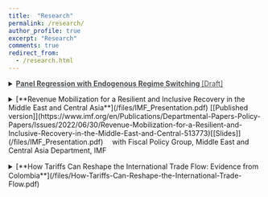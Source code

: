 ```yaml
---
title:  "Research"
permalink: /research/
author_profile: true
excerpt: "Research"
comments: true
redirect_from:
  - /research.html
---
```



<p></p>
<details>
<summary markdown='span'>
<a href="/files/Panel_Regression_with_ERS_act.pdf" style="text-decoration: none; color: #4a4e52; font-weight: bold;">
  <span style="font-weight: bold; text-decoration: underline; color: inherit;"
    onmouseover="this.style.color='#69b0c5';"
    onmouseout="this.style.color='#4a4e52';">
    Panel Regression with Endogenous Regime Switching
  </span>
</a>
<a href="/files/Panel_Regression_with_ERS.pdf" style="text-decoration: none; color: #4a4e52;" onclick="window.location.href='/files/Panel_Regression_with_ERS.pdf';return false;">
  <span style="text-decoration: underline; color: #4a4e52;"
    onmouseover="this.style.color='#69b0c5';"
    onmouseout="this.style.color='#4a4e52';">
    [Draft]
  </span>
</a> 
</summary>

<p><em>This paper investigates the time variation in the Captial Asset Pricing Model (CAPM) betas by introducing a new approach that models panel regressions with endogenous regime-switching using a latent autoregressive factor. For our estimation, we model the CAPM using portfolio returns sorted on book-to-market ratio, where the factor loadings, the pricing errors, and the volatility of the error terms can vary across high and low volatility states of the market. We find that the behavior of this asset pricing model significantly differs across different volatility regimes and its performance improves significantly, especially when it is evaluated during the times where the market is in the low volatility regime.</em></p>

</details>


<p></p>

<details>
<summary markdown='span'>
[**Revenue Mobilization for a Resilient and Inclusive Recovery in the Middle East and Central Asia**](/files/IMF_Presentation.pdf)   [[Published version]](https://www.imf.org/en/Publications/Departmental-Papers-Policy-Papers/Issues/2022/06/30/Revenue-Mobilization-for-a-Resilient-and-Inclusive-Recovery-in-the-Middle-East-and-Central-513773)[[Slides]](/files/IMF_Presentation.pdf)  
&emsp;with Fiscal Policy Group, Middle East and Central Asia Department, IMF 
</summary>      

<p><em>Domestic revenue mobilization has been a longstanding challenge for countries in the Middle East and Central Asia. Insufficient revenue has often constrained priority social and infrastructure spending, reducing countries’ ability to reach the Sustainable Development Goals, improve growth prospects, and address climate related challenges. Moreover, revenue shortfalls have often been compensated by large and sustained debt accumulation, raising vulnerabilities in some countries, and limiting fiscal space to address future shocks. The COVID-19 pandemic and the war in Ukraine have compounded challenges to sustainable public finances, underscoring the need for revenue mobilization efforts. The recent global crises have also exacerbated existing societal inequalities and highlighted the importance of raising revenues in an efficient and equitable manner. This paper examines the scope for additional tax revenue mobilization and discusses policies to gradually raise tax revenue while supporting resilient growth and inclusion in the Middle East and Central Asia. The paper’s main findings are that excluding hydrocarbon revenues, the region’s average tax intake lags those of other regions; the region’s fragile and conflict-affected states (FCS) face particular challenges in mobilizing tax revenue; In general, there is considerable scope to raise additional tax revenue; countries have made efforts to raise tax collection, but challenges remain; tax policy design, notably low tax rates and pervasive tax exemptions, is an important factor driving tax revenue shortfalls; weak tax compliance, reflecting both structural features and challenges in revenue administration, also plays a role; and personal income tax systems in the region vary in their progressivity—the extent to which the average tax rate increases with income—and in their ability to redistribute income. These findings provide insights for policy action to raise revenue while supporting resilient growth and inclusion. The paper’s analysis points to these priorities for the region to improve both efficiency and equity of tax systems: improving tax policy design to broaden the tax base and increase progressivity and redistributive capacity; strengthening revenue administration to improve compliance; and implementing structural reforms to incentivize tax compliance, formalization, and economic diversification.</em></p>

</details>
<p></p>



<details>
<summary markdown='span'>
[**How Tariﬀs Can Reshape the International Trade Flow: Evidence from Colombia**](/files/How-Tariffs-Can-Reshape-the-International-Trade-Flow.pdf)          
</summary>

<p><em>This paper argues that trade barriers such as tariffs can cause more harm than benefit, resulting in lower income, reduced employment, and lower economic output. While tariffs may afford short-term protection for domestic industries, they do so at the expense of other industries and consumers in the economy, resulting in less efficient allocation of resources and slower economic growth. The paper examines the short-run effects of the United States-Colombia Trade Promotion Agreement (CTPA) in 2012 on Colombia's economy, which aimed to eliminate tariffs and other barriers to trade in goods and services between the United States and Colombia. The paper analyzes the impact of the agreement on sectors such as metal and ores, infrastructure and machinery, transport equipment, autos and auto parts, building products, paper and paper products, and consumer goods. The paper concludes that the effects of tariffs depend on the incidence of tariffs, and consumers and firms who buy foreign products can gain from lower tariffs as the final price will be lower for them.</em></p>
</details>
<br>